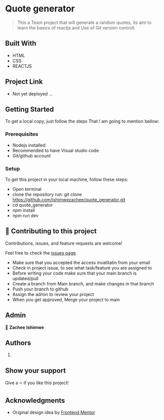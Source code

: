 # Quote generator

> This a Team project that will generate a random quotes, 
> its aim to learn the basics of reactjs and Use of 
> Git version controll.   


## Built With

- HTML
- CSS
- REACTJS


## Project Link 
-  Not yet deployed ...

## Getting Started
To get a local copy, just follow the steps That I am going to mention bellow:

### Prerequisites
- Nodejs installed
- Recommended to have Visual studio code
- Git/github account

### Setup
To get this project in your local machine, follow these steps:
- Open terminal 
- clone the repository run: git clone https://github.com/ishimwezachee/quote_generator.git
- cd quote_generator
- npm install
- npm run dev

## 🤝 Contributing to this project 

Contributions, issues, and feature requests are welcome!

Feel free to check the [issues page](../../issues/).
- Make sure that you accepted the access invatitatin from your email 
- Check in project issue, to see what task/feature you are assigned to 
- Before writing your code make sure that your main branch is updated/pull
- Create a branch from Main branch, and make changes in that branch 
- Push your branch to github
- Assign the admin to review your project 
- When you get approved, Merge your project to main



## Admin
👤 **Zachee Ishimwe**

## Authors 
1. 


## Show your support

Give a ⭐️ if you like this project!

## Acknowledgments
- Original design idea by
[Frontend Mentor](https://www.frontendmentor.io/challenges/advice-generator-app-QdUG-13db)
